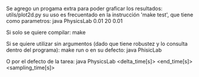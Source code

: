 
Se agrego un progama extra para poder graficar los resultados:
	utils/plot2d.py
su uso es frecuentado en la instrucción 'make test', que tiene como parametros:
	java PhysicsLab 0.01 20 0.01


Si solo se quiere compilar:
	make

Si se quiere utilizar sin argumentos (dado que tiene robustez y lo consulta dentro del programa):
	make run
o en su defecto:
	java PhisicLab

O por el defecto de la tarea:
	java PhysicsLab <delta_time[s]> <end_time[s]> <sampling_time[s]>